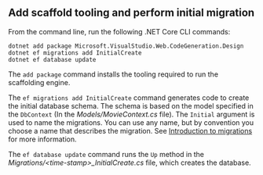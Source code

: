 <a name="cli"></a>
## Add scaffold tooling and perform initial migration

From the command line, run the following .NET Core CLI commands:

```console
dotnet add package Microsoft.VisualStudio.Web.CodeGeneration.Design
dotnet ef migrations add InitialCreate
dotnet ef database update
```

The `add package` command installs the tooling required to run the scaffolding engine.

The `ef migrations add InitialCreate` command generates code to create the initial database schema. The schema is based on the model specified in the `DbContext` (In the *Models/MovieContext.cs* file). The `Initial` argument is used to name the migrations. You can use any name, but by convention you choose a name that describes the migration. See [Introduction to migrations](xref:data/ef-mvc/migrations#introduction-to-migrations) for more information.

The `ef database update` command runs the `Up` method in the *Migrations/\<time-stamp>_InitialCreate.cs* file, which creates the database.